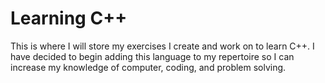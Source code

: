 # Learning C++

This is where I will store my exercises I create and work on to learn C++. I
have decided to begin adding this language to my repertoire so I can increase
my knowledge of computer, coding, and problem solving.
